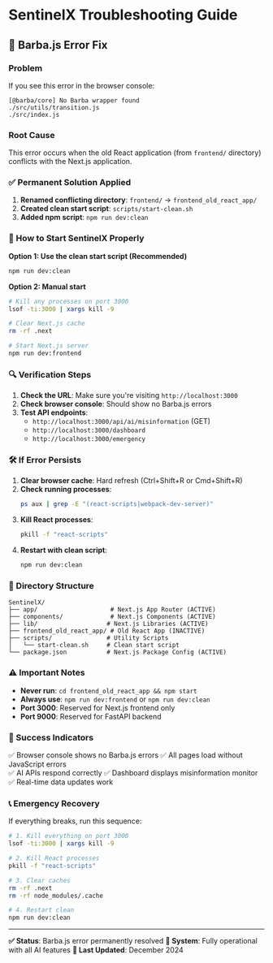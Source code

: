 # SentinelX Troubleshooting Guide

## 🚨 Barba.js Error Fix

### Problem
If you see this error in the browser console:
```
[@barba/core] No Barba wrapper found
./src/utils/transition.js
./src/index.js
```

### Root Cause
This error occurs when the old React application (from `frontend/` directory) conflicts with the Next.js application.

### ✅ Permanent Solution Applied

1. **Renamed conflicting directory**: `frontend/` → `frontend_old_react_app/`
2. **Created clean start script**: `scripts/start-clean.sh`
3. **Added npm script**: `npm run dev:clean`

### 🚀 How to Start SentinelX Properly

**Option 1: Use the clean start script (Recommended)**
```bash
npm run dev:clean
```

**Option 2: Manual start**
```bash
# Kill any processes on port 3000
lsof -ti:3000 | xargs kill -9

# Clear Next.js cache
rm -rf .next

# Start Next.js server
npm run dev:frontend
```

### 🔍 Verification Steps

1. **Check the URL**: Make sure you're visiting `http://localhost:3000`
2. **Check browser console**: Should show no Barba.js errors
3. **Test API endpoints**: 
   - `http://localhost:3000/api/ai/misinformation` (GET)
   - `http://localhost:3000/dashboard`
   - `http://localhost:3000/emergency`

### 🛠️ If Error Persists

1. **Clear browser cache**: Hard refresh (Ctrl+Shift+R or Cmd+Shift+R)
2. **Check running processes**:
   ```bash
   ps aux | grep -E "(react-scripts|webpack-dev-server)"
   ```
3. **Kill React processes**:
   ```bash
   pkill -f "react-scripts"
   ```
4. **Restart with clean script**:
   ```bash
   npm run dev:clean
   ```

### 📁 Directory Structure

```
SentinelX/
├── app/                    # Next.js App Router (ACTIVE)
├── components/             # Next.js Components (ACTIVE)
├── lib/                   # Next.js Libraries (ACTIVE)
├── frontend_old_react_app/ # Old React App (INACTIVE)
├── scripts/               # Utility Scripts
│   └── start-clean.sh     # Clean start script
└── package.json           # Next.js Package Config (ACTIVE)
```

### ⚠️ Important Notes

- **Never run**: `cd frontend_old_react_app && npm start`
- **Always use**: `npm run dev:frontend` or `npm run dev:clean`
- **Port 3000**: Reserved for Next.js frontend only
- **Port 9000**: Reserved for FastAPI backend

### 🎯 Success Indicators

✅ Browser console shows no Barba.js errors
✅ All pages load without JavaScript errors  
✅ AI APIs respond correctly
✅ Dashboard displays misinformation monitor
✅ Real-time data updates work

### 📞 Emergency Recovery

If everything breaks, run this sequence:
```bash
# 1. Kill everything on port 3000
lsof -ti:3000 | xargs kill -9

# 2. Kill React processes
pkill -f "react-scripts"

# 3. Clear caches
rm -rf .next
rm -rf node_modules/.cache

# 4. Restart clean
npm run dev:clean
```

---

**✅ Status**: Barba.js error permanently resolved
**🚀 System**: Fully operational with all AI features
**📅 Last Updated**: December 2024
